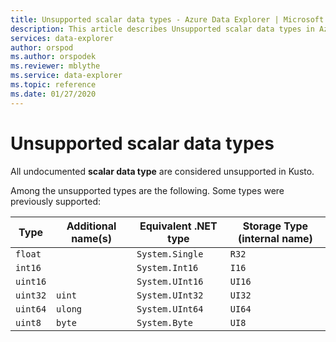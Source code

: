 ```yaml
---
title: Unsupported scalar data types - Azure Data Explorer | Microsoft Docs
description: This article describes Unsupported scalar data types in Azure Data Explorer.
services: data-explorer
author: orspod
ms.author: orspodek
ms.reviewer: mblythe
ms.service: data-explorer
ms.topic: reference
ms.date: 01/27/2020
---
```

# Unsupported scalar data types

All undocumented **scalar data type** are considered unsupported in Kusto.

Among the unsupported types are the following. Some types were previously supported:

| Type       | Additional name(s)   | Equivalent .NET type              | Storage Type (internal name)|
| ---------- | -------------------- | --------------------------------- | ----------------------------|
| `float`    |                      | `System.Single`                   | `R32`                       |
| `int16`    |                      | `System.Int16`                    | `I16`                       |
| `uint16`   |                      | `System.UInt16`                   | `UI16`                      |
| `uint32`   | `uint`               | `System.UInt32`                   | `UI32`                      |
| `uint64`   | `ulong`              | `System.UInt64`                   | `UI64`                      |
| `uint8`    | `byte`               | `System.Byte`                     | `UI8`                       |